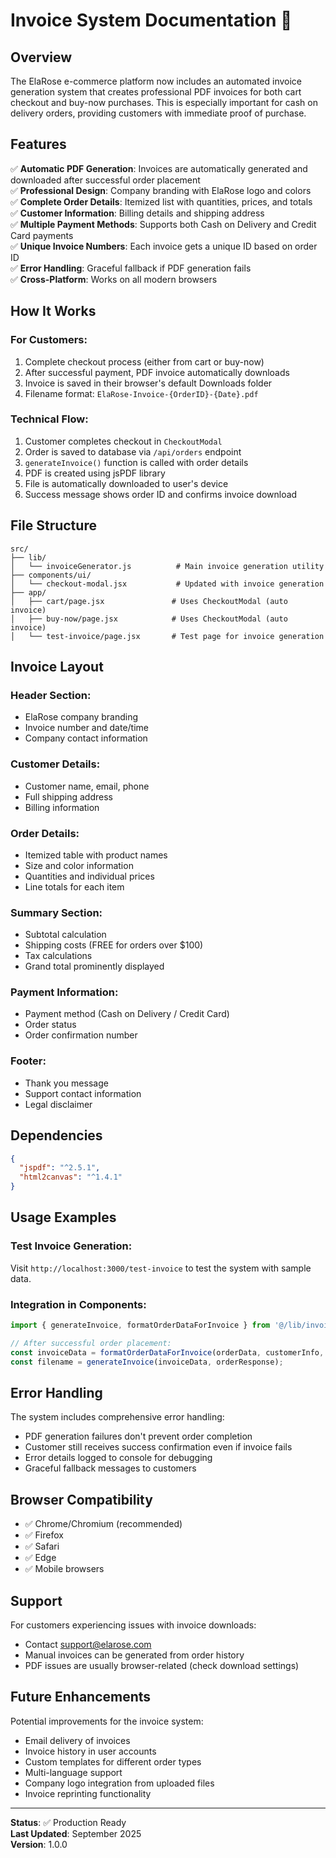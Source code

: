 # Invoice System Documentation 📄

## Overview

The ElaRose e-commerce platform now includes an automated invoice generation system that creates professional PDF invoices for both cart checkout and buy-now purchases. This is especially important for cash on delivery orders, providing customers with immediate proof of purchase.

## Features

✅ **Automatic PDF Generation**: Invoices are automatically generated and downloaded after successful order placement  
✅ **Professional Design**: Company branding with ElaRose logo and colors  
✅ **Complete Order Details**: Itemized list with quantities, prices, and totals  
✅ **Customer Information**: Billing details and shipping address  
✅ **Multiple Payment Methods**: Supports both Cash on Delivery and Credit Card payments  
✅ **Unique Invoice Numbers**: Each invoice gets a unique ID based on order ID  
✅ **Error Handling**: Graceful fallback if PDF generation fails  
✅ **Cross-Platform**: Works on all modern browsers  

## How It Works

### For Customers:
1. Complete checkout process (either from cart or buy-now)
2. After successful payment, PDF invoice automatically downloads
3. Invoice is saved in their browser's default Downloads folder
4. Filename format: `ElaRose-Invoice-{OrderID}-{Date}.pdf`

### Technical Flow:
1. Customer completes checkout in `CheckoutModal`
2. Order is saved to database via `/api/orders` endpoint
3. `generateInvoice()` function is called with order details
4. PDF is created using jsPDF library
5. File is automatically downloaded to user's device
6. Success message shows order ID and confirms invoice download

## File Structure

```
src/
├── lib/
│   └── invoiceGenerator.js          # Main invoice generation utility
├── components/ui/
│   └── checkout-modal.jsx           # Updated with invoice generation
├── app/
│   ├── cart/page.jsx               # Uses CheckoutModal (auto invoice)
│   ├── buy-now/page.jsx            # Uses CheckoutModal (auto invoice)
│   └── test-invoice/page.jsx       # Test page for invoice generation
```

## Invoice Layout

### Header Section:
- ElaRose company branding
- Invoice number and date/time
- Company contact information

### Customer Details:
- Customer name, email, phone
- Full shipping address
- Billing information

### Order Details:
- Itemized table with product names
- Size and color information
- Quantities and individual prices
- Line totals for each item

### Summary Section:
- Subtotal calculation
- Shipping costs (FREE for orders over $100)
- Tax calculations
- Grand total prominently displayed

### Payment Information:
- Payment method (Cash on Delivery / Credit Card)
- Order status
- Order confirmation number

### Footer:
- Thank you message
- Support contact information
- Legal disclaimer

## Dependencies

```json
{
  "jspdf": "^2.5.1",
  "html2canvas": "^1.4.1"
}
```

## Usage Examples

### Test Invoice Generation:
Visit `http://localhost:3000/test-invoice` to test the system with sample data.

### Integration in Components:
```javascript
import { generateInvoice, formatOrderDataForInvoice } from '@/lib/invoiceGenerator';

// After successful order placement:
const invoiceData = formatOrderDataForInvoice(orderData, customerInfo, orderResponse);
const filename = generateInvoice(invoiceData, orderResponse);
```

## Error Handling

The system includes comprehensive error handling:
- PDF generation failures don't prevent order completion
- Customer still receives success confirmation even if invoice fails
- Error details logged to console for debugging
- Graceful fallback messages to customers

## Browser Compatibility

- ✅ Chrome/Chromium (recommended)
- ✅ Firefox
- ✅ Safari
- ✅ Edge
- ✅ Mobile browsers

## Support

For customers experiencing issues with invoice downloads:
- Contact support@elarose.com
- Manual invoices can be generated from order history
- PDF issues are usually browser-related (check download settings)

## Future Enhancements

Potential improvements for the invoice system:
- Email delivery of invoices
- Invoice history in user accounts
- Custom templates for different order types
- Multi-language support
- Company logo integration from uploaded files
- Invoice reprinting functionality

---

**Status**: ✅ Production Ready  
**Last Updated**: September 2025  
**Version**: 1.0.0